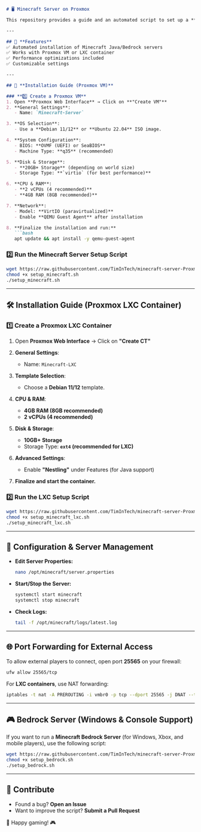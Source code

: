 ```markdown
# 🖥️ Minecraft Server on Proxmox

This repository provides a guide and an automated script to set up a **Minecraft server** on **Proxmox** using either a **Virtual Machine (VM) or an LXC container**.

---

## 📌 **Features**
✅ Automated installation of Minecraft Java/Bedrock servers  
✅ Works with Proxmox VM or LXC container  
✅ Performance optimizations included  
✅ Customizable settings  

---

## 🚀 **Installation Guide (Proxmox VM)**  

### **1️⃣ Create a Proxmox VM**
1. Open **Proxmox Web Interface** → Click on **"Create VM"**  
2. **General Settings**:  
   - Name: `Minecraft-Server`  

3. **OS Selection**:  
   - Use a **Debian 11/12** or **Ubuntu 22.04** ISO image.  

4. **System Configuration**:  
   - BIOS: **OVMF (UEFI) or SeaBIOS**  
   - Machine Type: **q35** (recommended)  

5. **Disk & Storage**:  
   - **20GB+ Storage** (depending on world size)  
   - Storage Type: **`virtio` (for best performance)**  

6. **CPU & RAM**:  
   - **2 vCPUs (4 recommended)**  
   - **4GB RAM (8GB recommended)**  

7. **Network**:  
   - Model: **VirtIO (paravirtualized)**  
   - Enable **QEMU Guest Agent** after installation  

8. **Finalize the installation and run:**  
   ```bash
   apt update && apt install -y qemu-guest-agent
   ```

### **2️⃣ Run the Minecraft Server Setup Script**
```bash
wget https://raw.githubusercontent.com/TimInTech/minecraft-server-Proxmox/main/setup_minecraft.sh
chmod +x setup_minecraft.sh
./setup_minecraft.sh
```

---

## 🛠️ **Installation Guide (Proxmox LXC Container)**  

### **1️⃣ Create a Proxmox LXC Container**
1. Open **Proxmox Web Interface** → Click on **"Create CT"**  
2. **General Settings**:  
   - Name: `Minecraft-LXC`  

3. **Template Selection**:  
   - Choose a **Debian 11/12** template.  

4. **CPU & RAM**:  
   - **4GB RAM (8GB recommended)**  
   - **2 vCPUs (4 recommended)**  

5. **Disk & Storage**:  
   - **10GB+ Storage**  
   - Storage Type: **`ext4` (recommended for LXC)**  

6. **Advanced Settings**:  
   - Enable **"Nestling"** under Features (for Java support)  

7. **Finalize and start the container.**  

### **2️⃣ Run the LXC Setup Script**
```bash
wget https://raw.githubusercontent.com/TimInTech/minecraft-server-Proxmox/main/setup_minecraft_lxc.sh
chmod +x setup_minecraft_lxc.sh
./setup_minecraft_lxc.sh
```

---

## 🔧 **Configuration & Server Management**
- **Edit Server Properties:**  
  ```bash
  nano /opt/minecraft/server.properties
  ```

- **Start/Stop the Server:**  
  ```bash
  systemctl start minecraft
  systemctl stop minecraft
  ```

- **Check Logs:**  
  ```bash
  tail -f /opt/minecraft/logs/latest.log
  ```

---

## 🌐 **Port Forwarding for External Access**
To allow external players to connect, open port **25565** on your firewall:

```bash
ufw allow 25565/tcp
```

For **LXC containers**, use NAT forwarding:

```bash
iptables -t nat -A PREROUTING -i vmbr0 -p tcp --dport 25565 -j DNAT --to-destination 192.168.1.100:25565
```

---

## 🎮 **Bedrock Server (Windows & Console Support)**
If you want to run a **Minecraft Bedrock Server** (for Windows, Xbox, and mobile players), use the following script:

```bash
wget https://raw.githubusercontent.com/TimInTech/minecraft-server-Proxmox/main/setup_bedrock.sh
chmod +x setup_bedrock.sh
./setup_bedrock.sh
```

---

## 🤝 **Contribute**
- Found a bug? **Open an Issue**  
- Want to improve the script? **Submit a Pull Request**  

🚀 Happy gaming! 🎮  
```
